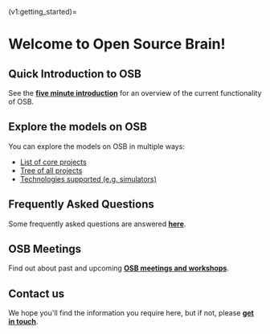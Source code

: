 (v1:getting_started)=
# Welcome to Open Source Brain!

## Quick Introduction to OSB

See the <b><a href="http://www.opensourcebrain.org/docs#Five_Minute_Introduction" onclick="javascript:(function(event){ enableDocSection($(this).attr('href')); if(window.history.pushState) {window.history.pushState(null, null, $(this).attr('href'));} event.preventDefault(); })">five minute introduction</a></b> for an overview of the current functionality of OSB.

## Explore the models on OSB

You can explore the models on OSB in multiple ways:

- [List of core projects](http://www.opensourcebrain.org/projects)
- [Tree of all projects](http://www.opensourcebrain.org/projects#cells)
- [Technologies supported (e.g. simulators)](http://www.opensourcebrain.org/projects#technology)

## Frequently Asked Questions

Some frequently asked questions are answered <b><a href="http://www.opensourcebrain.org/docs#FAQ" onclick="javascript:(function(event){ enableDocSection($(this).attr('href')); if(window.history.pushState) {window.history.pushState(null, null, $(this).attr('href'));} event.preventDefault(); })">here</a></b>.


## OSB Meetings

Find out about past and upcoming <b><a href="http://www.opensourcebrain.org/docs#Meetings" onclick="javascript:(function(event){ enableDocSection($(this).attr('href')); if(window.history.pushState) {window.history.pushState(null, null, $(this).attr('href'));} event.preventDefault(); })">OSB meetings and workshops</a></b>. 


## Contact us

We hope you'll find the information you require here, but if not, please <b><a href="http://www.opensourcebrain.org/docs#How_To_Contact_Us" onclick="javascript:(function(event){ enableDocSection($(this).attr('href')); if(window.history.pushState) {window.history.pushState(null, null, $(this).attr('href'));} event.preventDefault(); })">get in touch</a></b>.
